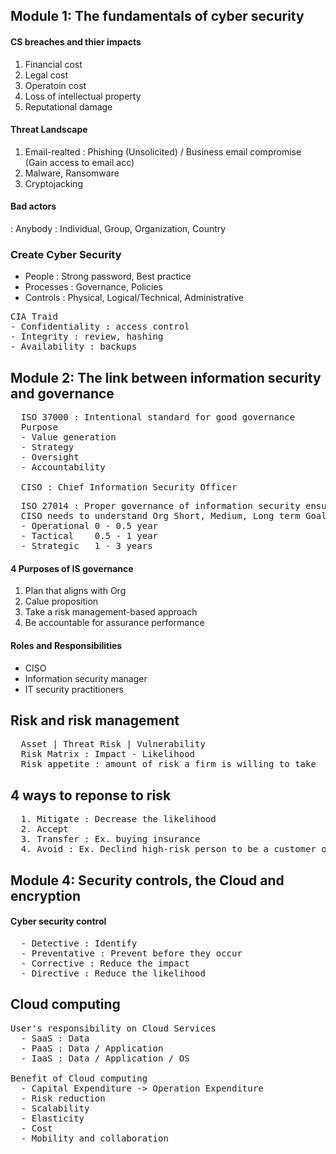 ## Module 1: The fundamentals of cyber security

#### CS breaches and thier impacts
1. Financial cost
2. Legal cost
3. Operatoin cost
4. Loss of intellectual property
5. Reputational damage

#### Threat Landscape
1. Email-realted : Phishing (Unsolicited) / Business email compromise (Gain access to email acc)
2. Malware, Ransomware
3. Cryptojacking

#### Bad actors
: Anybody : Individual, Group, Organization, Country

### Create Cyber Security
- People : Strong password, Best practice
- Processes : Governance, Policies
- Controls : Physical, Logical/Technical, Administrative
<pre>
CIA Traid
- Confidentiality : access control
- Integrity : review, hashing
- Availability : backups
</pre>

## Module 2: The link between information security and governance
<pre>
  ISO 37000 : Intentional standard for good governance
  Purpose
  - Value generation
  - Strategy
  - Oversight
  - Accountability

  CISO : Chief Information Security Officer
</pre>

<pre>
  ISO 27014 : Proper governance of information security ensures its alignment with business obj.
  CISO needs to understand Org Short, Medium, Long term Goals to align their plans with.
  - Operational 0 - 0.5 year
  - Tactical    0.5 - 1 year
  - Strategic   1 - 3 years
</pre>

#### 4 Purposes of IS governance
1. Plan that aligns with Org
2. Calue proposition
3. Take a risk management-based approach
4. Be accountable for assurance performance

#### Roles and Responsibilities
- CISO
- Information security manager
- IT security practitioners

## Risk and risk management
<pre>
  Asset | Threat Risk | Vulnerability
  Risk Matrix : Impact - Likelihood
  Risk appetite : amount of risk a firm is willing to take
</pre>

## 4 ways to reponse to risk
<pre>
  1. Mitigate : Decrease the likelihood
  2. Accept
  3. Transfer : Ex. buying insurance
  4. Avoid : Ex. Declind high-risk person to be a customer of a bank
</pre>

## Module 4: Security controls, the Cloud and encryption
#### Cyber security control
<pre>
  - Detective : Identify
  - Preventative : Prevent before they occur
  - Corrective : Reduce the impact
  - Directive : Reduce the likelihood
</pre>

## Cloud computing
<pre>
User's responsibility on Cloud Services
  - SaaS : Data
  - PaaS : Data / Application
  - IaaS : Data / Application / OS

Benefit of Cloud computing
  - Capital Expenditure -> Operation Expenditure
  - Risk reduction
  - Scalability
  - Elasticity
  - Cost
  - Mobility and collaboration
</pre>






